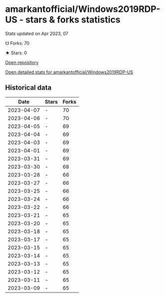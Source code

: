 # amarkantofficial/Windows2019RDP-US - stars & forks statistics

Stats updated on Apr 2023, 07

☋ Forks: 70

★ Stars: 0

[Open repository](https://github.com/amarkantofficial/Windows2019RDP-US)

[Open detailed stats for amarkantofficial/Windows2019RDP-US](https://reviewgithub.com/rep/amarkantofficial/Windows2019RDP-US)

## Historical data
| Date | Stars | Forks |
|------|-------|-------|
| 2023-04-07 | - | 70 | 
| 2023-04-06 | - | 70 | 
| 2023-04-05 | - | 69 | 
| 2023-04-04 | - | 69 | 
| 2023-04-03 | - | 69 | 
| 2023-04-01 | - | 69 | 
| 2023-03-31 | - | 69 | 
| 2023-03-30 | - | 68 | 
| 2023-03-28 | - | 66 | 
| 2023-03-27 | - | 66 | 
| 2023-03-25 | - | 66 | 
| 2023-03-24 | - | 66 | 
| 2023-03-22 | - | 66 | 
| 2023-03-21 | - | 65 | 
| 2023-03-20 | - | 65 | 
| 2023-03-18 | - | 65 | 
| 2023-03-17 | - | 65 | 
| 2023-03-15 | - | 65 | 
| 2023-03-14 | - | 65 | 
| 2023-03-13 | - | 65 | 
| 2023-03-12 | - | 65 | 
| 2023-03-11 | - | 65 | 
| 2023-03-09 | - | 65 | 


